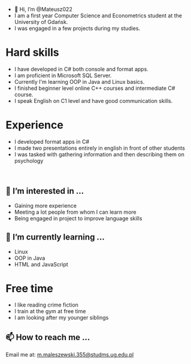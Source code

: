 - 👋 Hi, I’m @Mateusz022
- I am a first year Computer Science and Econometrics student at the University of Gdańsk.  
- I was engaged in a few projects during my studies.

# Hard skills
- I have developed in C# both console and format apps.
- I am proficient in Microsoft SQL Server.
- Currently I'm learning OOP in Java and Linux basics.
- I finished beginner level online C++ courses and intermediate C# course.
- I speak English on C1 level and have good communication skills.
# Experience
- I developed format apps in C#
- I made two presentations entirely in english in front of other students
- I was tasked with gathering information and then describing them on psychology
<br>

## 👀 I’m interested in ...
- Gaining more experience
- Meeting a lot people from whom I can learn more
- Being engaged in project to improve language skills 

## 🌱 I’m currently learning ...
- Linux 
- OOP in Java
- HTML and JavaScript


# Free time
- I like reading crime fiction
- I train at the gym at free time
- I am looking after my younger siblings
 
 
## 📫 How to reach me ...


Email me at: m.maleszewski.355@studms.ug.edu.pl


<!---
Mateusz022/Mateusz022 is a ✨ special ✨ repository because its `README.md` (this file) appears on your GitHub profile.
You can click the Preview link to take a look at your changes.
--->
